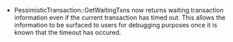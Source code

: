 * PessimisticTransaction::GetWaitingTxns now returns waiting transaction information even if the current transaction has timed out. This allows the information to be surfaced to users for debugging purposes once it is known that the timeout has occured.
